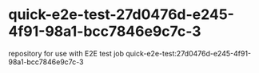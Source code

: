 # quick-e2e-test-27d0476d-e245-4f91-98a1-bcc7846e9c7c-3
repository for use with E2E test job quick-e2e-test:27d0476d-e245-4f91-98a1-bcc7846e9c7c-3
